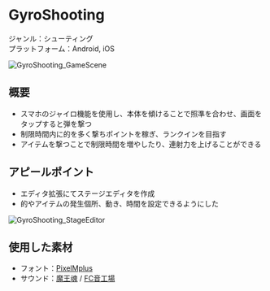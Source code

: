 # GyroShooting

ジャンル：シューティング<br>
プラットフォーム：Android, iOS

![GyroShooting_GameScene](https://user-images.githubusercontent.com/93642791/206512966-90db40a3-9d3e-460c-918e-3697bb3d83c8.gif)

## 概要

- スマホのジャイロ機能を使用し、本体を傾けることで照準を合わせ、画面をタップすると弾を撃つ
- 制限時間内に的を多く撃ちポイントを稼ぎ、ランクインを目指す
- アイテムを撃つことで制限時間を増やしたり、連射力を上げることができる

## アピールポイント
- エディタ拡張にてステージエディタを作成
- 的やアイテムの発生個所、動き、時間を設定できるようにした

![GyroShooting_StageEditor](https://user-images.githubusercontent.com/93642791/206513052-2099b347-a2ca-4eb9-bb8a-e301216131db.gif)

## 使用した素材

- フォント：[PixelMplus](https://itouhiro.hatenablog.com/entry/20130602/font)
- サウンド：[魔王魂](https://maou.audio/) / [FC音工場](https://fc.sitefactory.info/)
